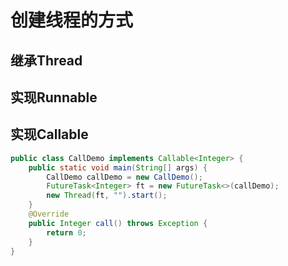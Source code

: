 # 创建线程的方式

## 继承Thread

## 实现Runnable

## 实现Callable

```java
public class CallDemo implements Callable<Integer> {
    public static void main(String[] args) {
        CallDemo callDemo = new CallDemo();
        FutureTask<Integer> ft = new FutureTask<>(callDemo);
        new Thread(ft, "").start();
    }
    @Override
    public Integer call() throws Exception {
        return 0;
    }
}
```

